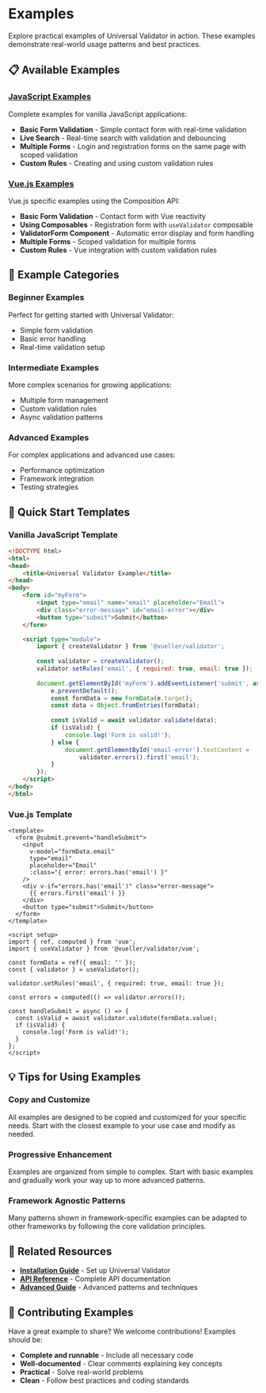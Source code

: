 # Examples

Explore practical examples of Universal Validator in action. These examples demonstrate real-world usage patterns and best practices.

## 📋 Available Examples

### [JavaScript Examples](./javascript.md)
Complete examples for vanilla JavaScript applications:
- **Basic Form Validation** - Simple contact form with real-time validation
- **Live Search** - Real-time search with validation and debouncing
- **Multiple Forms** - Login and registration forms on the same page with scoped validation
- **Custom Rules** - Creating and using custom validation rules

### [Vue.js Examples](./vue.md)
Vue.js specific examples using the Composition API:
- **Basic Form Validation** - Contact form with Vue reactivity
- **Using Composables** - Registration form with `useValidator` composable
- **ValidatorForm Component** - Automatic error display and form handling
- **Multiple Forms** - Scoped validation for multiple forms
- **Custom Rules** - Vue integration with custom validation rules


## 🎯 Example Categories

### Beginner Examples
Perfect for getting started with Universal Validator:
- Simple form validation
- Basic error handling
- Real-time validation setup

### Intermediate Examples
More complex scenarios for growing applications:
- Multiple form management
- Custom validation rules
- Async validation patterns

### Advanced Examples
For complex applications and advanced use cases:
- Performance optimization
- Framework integration
- Testing strategies

## 🚀 Quick Start Templates

### Vanilla JavaScript Template
```html
<!DOCTYPE html>
<html>
<head>
    <title>Universal Validator Example</title>
</head>
<body>
    <form id="myForm">
        <input type="email" name="email" placeholder="Email">
        <div class="error-message" id="email-error"></div>
        <button type="submit">Submit</button>
    </form>

    <script type="module">
        import { createValidator } from '@vueller/validator';
        
        const validator = createValidator();
        validator.setRules('email', { required: true, email: true });
        
        document.getElementById('myForm').addEventListener('submit', async (e) => {
            e.preventDefault();
            const formData = new FormData(e.target);
            const data = Object.fromEntries(formData);
            
            const isValid = await validator.validate(data);
            if (isValid) {
                console.log('Form is valid!');
            } else {
                document.getElementById('email-error').textContent = 
                    validator.errors().first('email');
            }
        });
    </script>
</body>
</html>
```

### Vue.js Template
```vue
<template>
  <form @submit.prevent="handleSubmit">
    <input 
      v-model="formData.email" 
      type="email" 
      placeholder="Email"
      :class="{ error: errors.has('email') }"
    />
    <div v-if="errors.has('email')" class="error-message">
      {{ errors.first('email') }}
    </div>
    <button type="submit">Submit</button>
  </form>
</template>

<script setup>
import { ref, computed } from 'vue';
import { useValidator } from '@vueller/validator/vue';

const formData = ref({ email: '' });
const { validator } = useValidator();

validator.setRules('email', { required: true, email: true });

const errors = computed(() => validator.errors());

const handleSubmit = async () => {
  const isValid = await validator.validate(formData.value);
  if (isValid) {
    console.log('Form is valid!');
  }
};
</script>
```

## 💡 Tips for Using Examples

### Copy and Customize
All examples are designed to be copied and customized for your specific needs. Start with the closest example to your use case and modify as needed.

### Progressive Enhancement
Examples are organized from simple to complex. Start with basic examples and gradually work your way up to more advanced patterns.

### Framework Agnostic Patterns
Many patterns shown in framework-specific examples can be adapted to other frameworks by following the core validation principles.

## 🔗 Related Resources

- [**Installation Guide**](../guide/installation.md) - Set up Universal Validator
- [**API Reference**](../api/core.md) - Complete API documentation
- [**Advanced Guide**](../guide/advanced.md) - Advanced patterns and techniques

## 📝 Contributing Examples

Have a great example to share? We welcome contributions! Examples should be:
- **Complete and runnable** - Include all necessary code
- **Well-documented** - Clear comments explaining key concepts
- **Practical** - Solve real-world problems
- **Clean** - Follow best practices and coding standards

